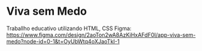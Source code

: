 # Viva sem Medo
 
Traballho educativo utilizando HTML, CSS
 Figma: https://www.figma.com/design/2aoTon2wA8AzKiHxAFdF0I/app-viva-sem-medo?node-id=0-1&t=OyUbWtq4oXJaoTkI-1